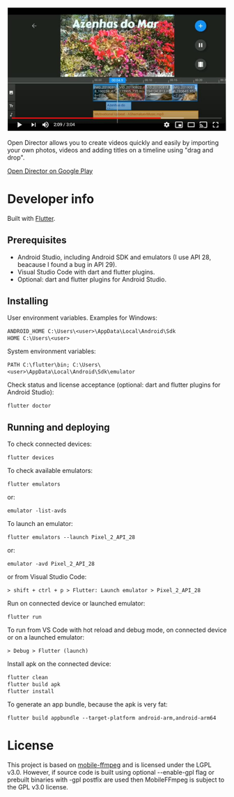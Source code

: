 
[![Alt text](/doc/image001.jpg?raw=true)](https://www.youtube.com/watch?v=1pp6mBj7QgY)

Open Director allows you to create videos quickly and easily by importing your own photos, videos and adding titles on a timeline using "drag and drop".

[Open Director on Google Play](https://play.google.com/store/apps/details?id=io.opendirector.app) 


# Developer info

Built with [Flutter](https://flutter.dev).


## Prerequisites

- Android Studio, including Android SDK and emulators (I use API 28, beacause I found a bug in API 29).
- Visual Studio Code with dart and flutter plugins.
- Optional: dart and flutter plugins for Android Studio.


## Installing

User environment variables. Examples for Windows:
```
ANDROID_HOME C:\Users\<user>\AppData\Local\Android\Sdk
HOME C:\Users\<user>
```

System environment variables:
```
PATH C:\flutter\bin; C:\Users\<user>\AppData\Local\Android\Sdk\emulator
```

Check status and license acceptance (optional: dart and flutter plugins for Android Studio):
```
flutter doctor
```


## Running and deploying

To check connected devices:
```
flutter devices
```

To check available emulators:
```
flutter emulators
```
or:
```
emulator -list-avds
```

To launch an emulator:
```
flutter emulators --launch Pixel_2_API_28
```
or:
```
emulator -avd Pixel_2_API_28
```
or from Visual Studio Code:
```
> shift + ctrl + p > Flutter: Launch emulator > Pixel_2_API_28
```

Run on connected device or launched emulator:
```
flutter run
```

To run from VS Code with hot reload and debug mode, on connected device or on a launched emulator:
```
> Debug > Flutter (launch)
```

Install apk on the connected device:
```
flutter clean
flutter build apk
flutter install
```

To generate an app bundle, because the apk is very fat:
```
flutter build appbundle --target-platform android-arm,android-arm64
```

# License

This project is based on [mobile-ffmpeg](https://github.com/tanersener/mobile-ffmpeg) and is licensed under the LGPL v3.0. However, if source code is built using optional --enable-gpl flag or prebuilt binaries with -gpl postfix are used then MobileFFmpeg is subject to the GPL v3.0 license.